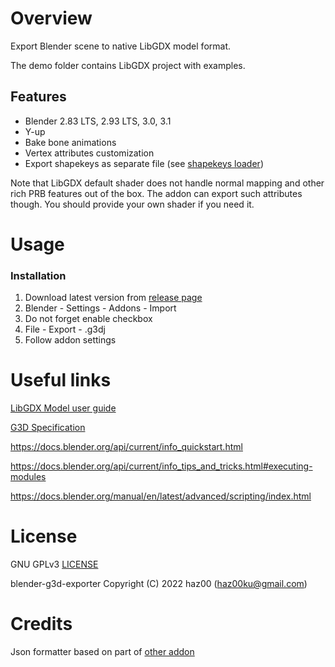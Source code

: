 # Overview
Export Blender scene to native LibGDX model format.

The demo folder contains LibGDX project with examples.

## Features
- Blender 2.83 LTS, 2.93 LTS, 3.0, 3.1
- Y-up
- Bake bone animations
- Vertex attributes customization
- Export shapekeys as separate file (see [shapekeys loader](https://github.com/haz00/g3d-model-shape))

Note that LibGDX default shader does not handle normal mapping and other rich PRB features out of the box. The addon can export such attributes though. You should provide your own shader if you need it.

# Usage
### Installation
1. Download latest version from [release page](https://github.com/haz00/blender-g3d-exporter/releases)
2. Blender - Settings - Addons - Import
3. Do not forget enable checkbox
4. File - Export - .g3dj
5. Follow addon settings

# Useful links
[LibGDX Model user guide](https://libgdx.com/wiki/graphics/3d/quick-start)

[G3D Specification](https://github.com/libgdx/fbx-conv/wiki/Version-0.1-%28libgdx-0.9.9%29)

https://docs.blender.org/api/current/info_quickstart.html

https://docs.blender.org/api/current/info_tips_and_tricks.html#executing-modules

https://docs.blender.org/manual/en/latest/advanced/scripting/index.html

# License
GNU GPLv3 [LICENSE](https://github.com/haz00/blender-g3d-exporter/blob/master/LICENSE)

blender-g3d-exporter Copyright (C) 2022 haz00 (haz00ku@gmail.com)

# Credits
Json formatter based on part of [other addon](https://github.com/Dancovich/libgdx_blender_g3d_exporter)
